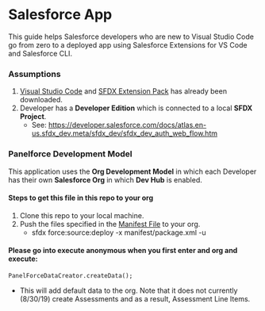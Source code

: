 # Salesforce App

This guide helps Salesforce developers who are new to Visual Studio Code go from zero to a deployed app using Salesforce Extensions for VS Code and Salesforce CLI.

### Assumptions
1. [Visual Studio Code](https://code.visualstudio.com/) and [SFDX Extension Pack](https://marketplace.visualstudio.com/items?itemName=salesforce.salesforcedx-vscode) has already been downloaded.
2. Developer has a **Developer Edition** which is connected to a local **SFDX Project**.
    - See: https://developer.salesforce.com/docs/atlas.en-us.sfdx_dev.meta/sfdx_dev/sfdx_dev_auth_web_flow.htm


### Panelforce Development Model

This application uses the **Org Development Model** in which each Developer has their own **Salesforce Org** in which **Dev Hub** is enabled.

#### Steps to get this file in this repo to your org ####
1. Clone this repo to your local machine.
2. Push the files specified in the [Manifest File](https://github.com/revaturelabs/panelforce/blob/master/manifest/package.xml) to your org.
    - sfdx force:source:deploy -x manifest/package.xml -u <insertUsernameHere>
        
        
        
#### Please go into execute anonymous when you first enter and org and execute: ####
    PanelForceDataCreator.createData();
- This will add default data to the org. Note that it does not currently (8/30/19) create Assessments and as a result, Assessment Line Items.




